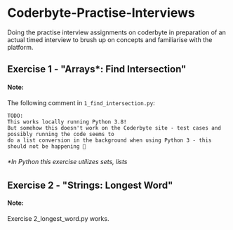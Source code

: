 # Coderbyte-Practise-Interviews
Doing the practise interview assignments on coderbyte in preparation of an actual timed interview to brush up on concepts and familiarise with the platform.

## Exercise 1 - "Arrays*: Find Intersection"

#### Note:

The following comment in `1_find_intersection.py`:
    
    TODO:
    This works locally running Python 3.8!
    But somehow this doesn't work on the Coderbyte site - test cases and possibly running the code seems to
    do a list conversion in the background when using Python 3 - this should not be happening 🤔

###### *In Python this exercise utilizes sets, lists

## Exercise 2 - "Strings: Longest Word" 

#### Note: 

Exercise 2_longest_word.py works.



